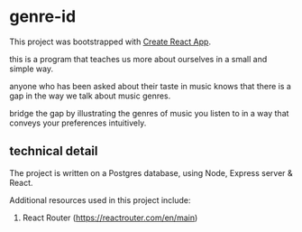 # genre-id

This project was bootstrapped with [Create React App](https://github.com/facebook/create-react-app).

this is a program that teaches us more about ourselves in a small and simple way.

anyone who has been asked about their taste in music knows that there is a gap in the way we talk about music genres.

bridge the gap by illustrating the genres of music you listen to in a way that conveys your preferences intuitively.

## technical detail

The project is written on a Postgres database, using Node, Express server & React.

Additional resources used in this project include:

1.  React Router (https://reactrouter.com/en/main)



